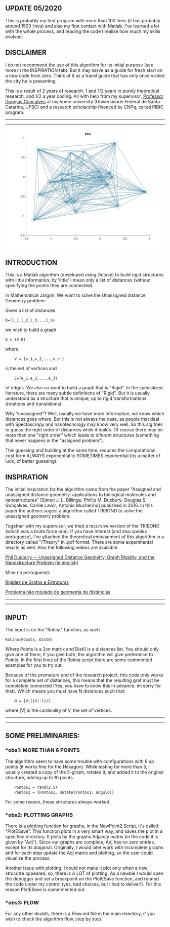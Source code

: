 ## UPDATE 05/2020 

This is probably my first program with more than 100 lines (it has probably around 1500 lines) and also my first contact with Matlab. I've learned a lot with the whole process, and reading the code I realize how much my skills evolved.


## DISCLAIMER 

I do not recommend the use of this algorithm for its initial purpose (see more in the INSPIRATION tab). But it may serve as a guide for fresh start on a new code from zero. Think of it as a travel guide that has only once visited the city he is presenting. 

This is a result of 2 years of research. 1 and 1/2 years in purely theoretical research, and 1/2 a year coding. All with help from my supervisor, [Professor Douglas Gonçalves](http://mtm.ufsc.br/~douglas/index.html) at my home university (Universidade Federal de Santa Catarina, UFSC) and a research scholarship financed by CNPq, called PIBIC program. 

_____________________________________________________
_____________________________________________________ 

![](/Prints/20pts.jpg)

## INTRODUCTION

This is a Matlab algorithm (developed using Octave) to build rigid structures with little information, by 'little' I mean only a list of distances (without specifying the points they are connected).

In Mathematical Jargon, We want to solve the Unassigned distance Geometry problem:

Given a list of distances 

	D=(l_1,l_2,l_3,..,l_n)

we wish to build a graph 
	
	G = (V,E)
where  

		V = {v_1,v_2,...,v_n }
is the set of vertices and 

		E={e_1,e_2,...,e_3} 

of edges. We also so want to build a graph that is "Rigid". In the specialized literature, there are many subtle definitions of "Rigid". But it is usually understood as a structure that is unique, up to rigid transformations (rotations and translations).

Why "unassigned"?
Well, usually we have more information, we know which distances goes where. But this is not always the case, as people that deal with Spectoscropy and nanotecnology may know very well. So this alg tries to guess the right order of distances while it builds. Of course there may be more than one "right order" which leads to diferent structures (something that never happens in the "assigned problem").

This guessing and building at the same time, reduces the computational cost form ALWAYS exponential to SOMETIMES exponential (its a matter of luck, of better guessing).


## INSPIRATION

The initial inspiration for the algorithm came from the paper "Assigned and unassigned distance geometry: applications to biological molecules and nanostructures" [Simon J. L. Billinge; Phillip M. Duxbury; Douglas S. Gonçalves; Carlile Lavor; Antonio Mucherino] published in 2016. In this paper the authors sugest a algorithm called TRIBOND to solve the unassigned geometry problem.

Together with my supervisor, we tried a recursive version of the TRIBOND (which was a brute force one). If you have interest (and also speaks portuguese), I've attached the theoretical embasement of this algorithm in a directory called "/Theory" in .pdf format. There are some experimental results as well. Also the following videos are available

[Phil Duxbury -- Unassigned Distance Geometry, Graph Rigidity, and the Nanostructure Problem (in english)](https://www.youtube.com/watch?v=hujU4qDOKsM&list=PLKVCRT3MRed6Iw_GE61B2Zyl8O0XA-PLH&index=9&t=0s)

Mine (in portuguese):

[Rigidez de Grafos e Estruturas](https://www.youtube.com/watch?v=9wk-_pPEdnY&t=10s)

[Problema não rotulado de geometria de distâncias](https://www.youtube.com/watch?v=0zdywAzeuIM)




________________________________________
________________________________________

## INPUT:

The input is on the "Rotina" function, as such

	Rotina(Points, Dist0)

Where Points is a 2xn matrix and Dist0 is a distances list. You should only give one of them, if you give both, the algorithm will give preference to Points. In the first lines of the Rotina script there are some commented examples for you to try out. 

Because of the premature end of the research project, this code only works for a complete set of distances, this means that the resulting graf must be completely connected (Yes, you have to know this in advance, im sorry for that). Which means you must have N distances such that:
	
		N = |V|(|V|-1)/2

where |V| is the cardinality of V, the set of vertices.

_______________________________________
_______________________________________

## SOME PRELIMINARIES:

### *obs1: MORE THAN 6 POINTS

 The algorithm seem to have some trouble with configurations with 6 up points (it works fine for the Hexagon). While testing for more than 5, I usually created a copy of the 5-graph, rotated it, and added it to the original structure, adding up to 10 points. 

		Pontos1 = rand(2,5)
		Pontos2 = [Pontos1, Rotate(Pontos1, angulo)]

For some reason, these structures always worked.


### *obs2: PLOTTING GRAPHS

There is a plotting function for graphs, in the NewPoint2 Script, it's called "PlotESave". This function plots in a very smart way, and saves the plot in a specified directory. It plots by the graphs Adjancy matrix (in the code it is given by "Adj"). Since our graphs are complete, Adj has no zero entries, except for its diagonal. Originally, I would later work with incomplete graphs and for each step update the Adj matrix and plotting, so the user could visualize the process. 

Another issue with plotting. I could not make it plot only when a new strucutre appeared, so, there is A LOT of plotting. As a newbie I would open the debugger and set a breakpoint on the PlotESave function, and runned the code under my control (yes, bad choices, but I had to deliver!). For this reason PlotESave is commmented out.

### *obs3: FLOW

For any other doubts, there is a Flow.md file in the main directory, if you wish to check the algorithm flow, step by step.














